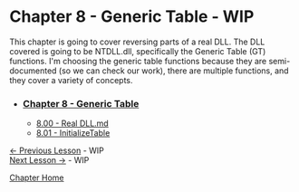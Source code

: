 # Chapter 8 - Generic Table - WIP
This chapter is going to cover reversing parts of a real DLL. The DLL covered is going to be NTDLL.dll, specifically the Generic Table (GT) functions. I'm choosing the generic table functions because they are semi-documented (so we can check our work), there are multiple functions, and they cover a variety of concepts.

* ### [Chapter 8 - Generic Table](8.00%20GenericTable.md)
    * [8.00 - Real DLL.md](8.00%20GenericTable.md)
    * [8.01 - InitializeTable](8.01%20InitializeTable.md)

[<- Previous Lesson]() - WIP  
[Next Lesson ->](8.01%20InitializeTable.md) - WIP  

[Chapter Home](8.00%20GenericTable.md)  

